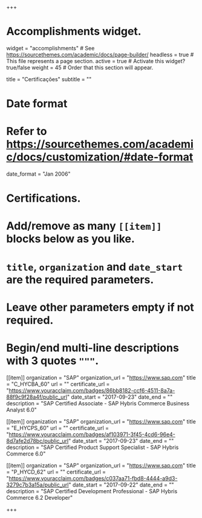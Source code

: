 +++
# Accomplishments widget.
widget = "accomplishments"  # See https://sourcethemes.com/academic/docs/page-builder/
headless = true  # This file represents a page section.
active = true  # Activate this widget? true/false
weight = 45  # Order that this section will appear.

title = "Certificações"
subtitle = ""

# Date format
#   Refer to https://sourcethemes.com/academic/docs/customization/#date-format
date_format = "Jan 2006"

# Certifications.
#   Add/remove as many `[[item]]` blocks below as you like.
#   `title`, `organization` and `date_start` are the required parameters.
#   Leave other parameters empty if not required.
#   Begin/end multi-line descriptions with 3 quotes `"""`.

[[item]]
  organization = "SAP"
  organization_url = "https://www.sap.com"
  title = "C_HYCBA_60"
  url = ""
  certificate_url = "https://www.youracclaim.com/badges/86bb8182-ccf6-4511-8a7a-88f9c9f28a4f/public_url"
  date_start = "2017-09-23"
  date_end = ""
  description = "SAP Certified Associate - SAP Hybris Commerce Business Analyst 6.0"

[[item]]
  organization = "SAP"
  organization_url = "https://www.sap.com"
  title = "E_HYCPS_60"
  url = ""
  certificate_url = "https://www.youracclaim.com/badges/af103971-3f45-4cd6-96e4-8d7afe2d78bc/public_url"
  date_start = "2017-09-23"
  date_end = ""
  description = "SAP Certified Product Support Specialist - SAP Hybris Commerce 6.0"

[[item]]
  organization = "SAP"
  organization_url = "https://www.sap.com"
  title = "P_HYCD_62"
  url = ""
  certificate_url = "https://www.youracclaim.com/badges/c037aa71-fbd8-4444-a9d3-3279c7b3a15a/public_url"
  date_start = "2017-09-22"
  date_end = ""
  description = "SAP Certified Development Professional - SAP Hybris Commerce 6.2 Developer"

+++
